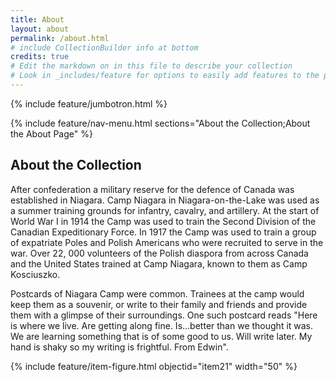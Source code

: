 ```yaml
---
title: About
layout: about
permalink: /about.html
# include CollectionBuilder info at bottom
credits: true
# Edit the markdown on in this file to describe your collection
# Look in _includes/feature for options to easily add features to the page
---
```


{% include feature/jumbotron.html %}

{% include feature/nav-menu.html sections="About the Collection;About the About Page" %}

## About the Collection

After confederation a military reserve for the defence of Canada was established in Niagara.  Camp Niagara in Niagara-on-the-Lake was used as a summer training grounds for infantry, cavalry, and artillery.  At the start of World War I in 1914 the Camp was used to train the Second Division of the Canadian Expeditionary Force. In 1917 the Camp was used to train a group of expatriate Poles and Polish Americans who were recruited to serve in the war. Over 22, 000 volunteers of the Polish diaspora from across Canada and the United States trained at Camp Niagara, known to them as Camp Kosciuszko.

Postcards of Niagara Camp were common.  Trainees at the camp would keep them as a souvenir, or write to their family and friends and provide them with a glimpse of their surroundings.  One such postcard reads "Here is where we live.  Are getting along fine.  Is...better than we thought it was.  We are learning something that is of some good to us.  Will write later.  My hand is shaky so my writing is frightful.  From Edwin".   

{% include feature/item-figure.html objectid="item21" width="50" %}
